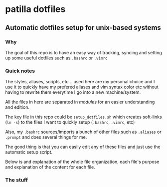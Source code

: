 # patilla dotfiles

## Automatic dotfiles setup for unix-based systems 

### Why

The goal of this repo is to have an easy way of tracking, syncing and setting up some useful dotfiles such as `.bashrc` or `.vimrc`

### Quick notes
The styles, aliases, scripts, etc... used here are my personal choice and I use it to quickly have my prefered aliases and vim syntax color etc without having to rewrite them everytime I go into a new machine/system.

All the files in here are separated in _modules_ for an easier understanding and edition.

The key file in this repo could be `setup_dotfiles.sh` which creates soft-links (`ln -s`) to the files I want to quickly setup (`.bashrc`, `.vimrc`, etc)

Also, my `.bashrc` sources/imports a bunch of other files such as `.aliases` or `.prompt` and does several things for me.

The good thing is that you can easily edit any of these files and just use the automatic setup script.

Below is and explanation of the whole file organization, each file's purpose and explanation of the content for each file.


### The stuff
